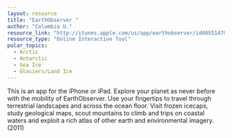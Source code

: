 ```yaml
---
layout: resource
title: "EarthObserver "
author: "Columbia U."
resource_link: "http://itunes.apple.com/us/app/earthobserver/id405514799?mt=8"
resource_type: "Online Interactive Tool"
polar_topics:
  - Arctic
  - Antarctic
  - Sea Ice
  - Glaciers/Land Ice
---
```


This is an app for the iPhone or iPad.  Explore your planet as never before with the mobility of EarthObserver.  Use your fingertips to travel through terrestrial landscapes and across the ocean floor.   Visit frozen icecaps, study geological maps, scout mountains to climb and trips on coastal waters and exploit a rich atlas of other earth and environmental imagery. (2011)
